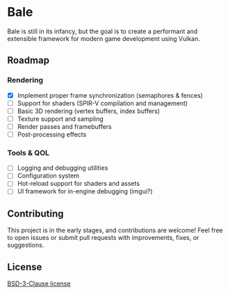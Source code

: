 # Bale

Bale is still in its infancy, but the goal is to create a performant and extensible framework for
modern game development using Vulkan.

## Roadmap

### Rendering

- [x] Implement proper frame synchronization (semaphores & fences)
- [ ] Support for shaders (SPIR-V compilation and management)
- [ ] Basic 3D rendering (vertex buffers, index buffers)
- [ ] Texture support and sampling
- [ ] Render passes and framebuffers
- [ ] Post-processing effects

### Tools & QOL

- [ ] Logging and debugging utilities
- [ ] Configuration system
- [ ] Hot-reload support for shaders and assets
- [ ] UI framework for in-engine debugging (imgui?)

## Contributing

This project is in the early stages, and contributions are welcome! Feel free to open issues or
submit pull requests with improvements, fixes, or suggestions.

## License

[BSD-3-Clause license](./LICENSE)
